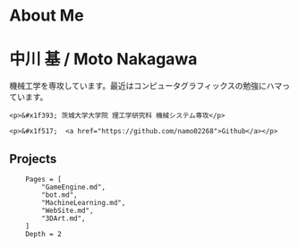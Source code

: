 # About Me

# 中川 基 / Moto Nakagawa
機械工学を専攻しています。最近はコンピュータグラフィックスの勉強にハマっています。
```@raw html
<p>&#x1f393; 茨城大学大学院 理工学研究科 機械システム専攻</p>
```
```@raw html
<p>&#x1f517;  <a href="https://github.com/namo02268">Github</a></p>
```

## Projects
```@contents
    Pages = [
        "GameEngine.md",
        "bot.md",
        "MachineLearning.md",
        "WebSite.md",
        "3DArt.md",
    ]
    Depth = 2
```
